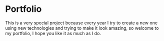 # Portfolio
This is a very special project because every year I try to create a new one using new technologies and trying to make it look amazing, so welcome to my portfolio, I hope you like it as much as I do.
